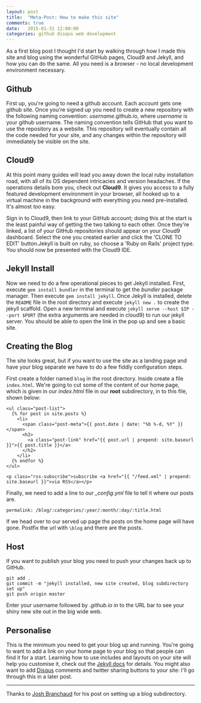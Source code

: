 ```yaml
---
layout: post
title:  "Meta-Post: How to make this site"
comments: true
date:   2015-01-31 12:00:00
categories: github disqus web development
---
```


As a first blog post I thought I'd start by walking through how I made this site and blog using the wonderful GitHub pages, Cloud9 and Jekyll, and how you can do the same. All you need is a browser - no local development environment necessary.

## Github
First up, you're going to need a github account. Each account gets one github site. Once you're signed up you need to create a new repository with the following naming convention: *username*.github.io, where *username* is your github username. The naming convention tells GitHub that you want to use the repository as a website. This repository will eventually contain all the code needed for your site, and any changes within the repository will immediately be visible on the site.

## Cloud9
At this point many guides will lead you away down the local ruby installation road, with all of its OS dependent intricacies and version headaches. If the operations details bore you, check out **Cloud9**. It gives you access to a fully featured development environment in your browser, all hooked up to a virtual machine in the background with everything you need pre-installed. It's almost *too* easy.

Sign in to Cloud9, then link to your GitHub account; doing this at the start is the least painful way of getting the two talking to each other. Once they're linked, a list of your GitHub repositories should appear on your Cloud9 dashboard. Select the one you created earlier and click the 'CLONE TO EDIT' button.Jekyll is built on ruby, so choose a 'Ruby on Rails' project type. You should now be presented with the Cloud9 IDE.

## Jekyll Install
Now we need to do a few operational pieces to get Jekyll installed. First, execute `gem install bundler` in the terminal to get the *bundler* package manager. Then execute `gem install jekyll`. Once Jekyll is installed, delete the `README` file in the root directory and execute `jekyll new .` to create the jekyll scaffold. Open a new terminal and execute `jekyll serve --host $IP --port $PORT` (the extra arguments are needed in cloud9) to run our jekyll server. You should be able to open the link in the pop up and see a basic site.

## Creating the Blog
The site looks great, but if you want to use the site as a landing page and have your blog separate we have to do a few fiddly configuration steps.

First create a folder named `blog` in the root directory. Inside create a file `index.html`. We're going to cut some of the content of our home page, which is given in our *index.html* file in our **root** subdirectory, in to this file, shown below:



    <ul class="post-list">
      {% for post in site.posts %}
        <li>
          <span class="post-meta">{{ post.date | date: "%b %-d, %Y" }}</span>
          <h2>
            <a class="post-link" href="{{ post.url | prepend: site.baseurl }}">{{ post.title }}</a>
          </h2>
        </li>
      {% endfor %}
    </ul>
    
    <p class="rss-subscribe">subscribe <a href="{{ "/feed.xml" | prepend: site.baseurl }}">via RSS</a></p>


Finally, we need to add a line to our *_config.yml* file to tell it where our posts are.


    permalink: /blog/:categories/:year/:month/:day/:title.html


If we head over to our served up page the posts on the home page will have gone. Postfix the url with `\blog` and there are the posts. 

## Host
If you want to publish your blog you need to push your changes back up to GitHub. 

    git add .
    git commit -m "jekyll installed, new site created, blog subdirectory set up"
    git push origin master


Enter your username followed by *.github.io* in to the URL bar to see your shiny new site out in the big wide web.

## Personalise
This is the minimum you need to get your blog up and running. You're going to want to add a link on your home page to your blog so that people can find it for a start. Learning how to use includes and layouts on your site will help you customise it, check out the [Jekyll docs](http://jekyllrb.com/docs/structure/) for details. You might also want to add [Disqus](https://disqus.com/) comments and twitter sharing buttons to your site: I'll go through this in a later post. 

---

Thanks to [Josh Branchaud](http://joshbranchaud.com/blog/2013/03/02/Running-Your-Jekyll-Blog-from-a-Subdirectory.html) for his post on setting up a blog subdirectory.
